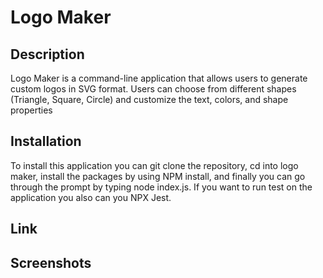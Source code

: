 # Logo Maker

## Description
Logo Maker is a command-line application that allows users to generate custom logos in SVG format. Users can choose from different shapes (Triangle, Square, Circle) and customize the text, colors, and shape properties

## Installation
To install this application you can git clone the repository, cd into logo maker, install the packages by using NPM install, and finally you can go through the prompt by typing node index.js. If you want to run test on the application you also can you NPX Jest.

## Link

## Screenshots

